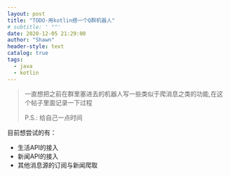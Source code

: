 ```yaml
---
layout: post
title: "TODO-用kotlin搭一个Q群机器人"
# subtitle: ' ""'
date: 2020-12-05 21:29:00
author: "Shawn"
header-style: text
catalog: true
tags:
  - java
  - kotlin
---
```


> 一直想把之前在群里塞进去的机器人写一些类似于爬消息之类的功能,在这个帖子里面记录一下过程
>
> P.S.: 给自己一点时间

目前想尝试的有：

- 生活API的接入
- 新闻API的接入
- 其他消息源的订阅与新闻爬取

